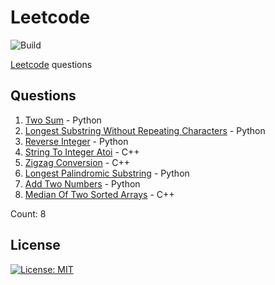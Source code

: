 # Leetcode

![Build](https://github.com/Zeyu-Li/leetcode/workflows/Generate%20MD/badge.svg)

[Leetcode](https://leetcode.com/) questions



## Questions 
 1. [Two Sum](https://leetcode.com/problems/two-sum) - Python 
 2. [Longest Substring Without Repeating Characters](https://leetcode.com/problems/longest-substring-without-repeating-characters) - Python 
 3. [Reverse Integer](https://leetcode.com/problems/reverse-integer) - Python 
 4. [String To Integer Atoi](https://leetcode.com/problems/string-to-integer-atoi) - C++ 
 5. [Zigzag Conversion](https://leetcode.com/problems/zigzag-conversion) - C++ 
 6. [Longest Palindromic Substring](https://leetcode.com/problems/longest-palindromic-substring) - Python 
 7. [Add Two Numbers](https://leetcode.com/problems/add-two-numbers) - Python 
 8. [Median Of Two Sorted Arrays](https://leetcode.com/problems/median-of-two-sorted-arrays) - C++ 

Count: 8


## License

[![License: MIT](https://img.shields.io/badge/License-MIT-blue.svg)](https://opensource.org/licenses/MIT)